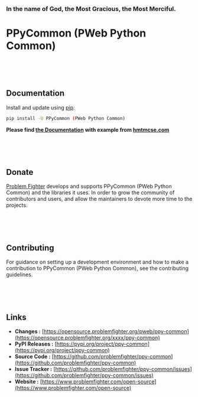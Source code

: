### In the name of God, the Most Gracious, the Most Merciful.

# PPyCommon (PWeb Python Common)



<br/><br/><br/>
## Documentation
Install and update using [pip](https://pip.pypa.io/en/stable/getting-started/):
```bash
pip install -U PPyCommon (PWeb Python Common)
```

**Please find [the Documentation]() with example from [hmtmcse.com]()**


<br/><br/><br/>
## Donate
[Problem Fighter](https://www.problemfighter.com/) develops and supports PPyCommon (PWeb Python Common) and the libraries it uses. In order to grow
the community of contributors and users, and allow the maintainers to devote more time to the projects.


<br/><br/><br/>
## Contributing
For guidance on setting up a development environment and how to make a contribution to PPyCommon (PWeb Python Common), see the contributing guidelines.


<br/><br/><br/>
## Links
* **Changes :** [https://opensource.problemfighter.org/pweb/ppy-common](https://opensource.problemfighter.org/xxxx/ppy-common)
* **PyPI Releases :** [https://pypi.org/project/ppy-common](https://pypi.org/project/ppy-common)
* **Source Code :** [https://github.com/problemfighter/ppy-common](https://github.com/problemfighter/ppy-common)
* **Issue Tracker :** [https://github.com/problemfighter/ppy-common/issues](https://github.com/problemfighter/ppy-common/issues)
* **Website :** [https://www.problemfighter.com/open-source](https://www.problemfighter.com/open-source)

